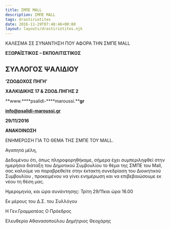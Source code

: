 ```yaml
---
title: ΣΜΠΕ MALL
description: ΣΜΠΕ MALL
tags: drastiriotites
date: 2016-11-29T07:48:46+00:00
layout: layouts/drastiriotites.njk
---
```

ΚΑΛΕΣΜΑ ΣΕ ΣΥΝΑΝΤΗΣΗ ΠΟΥ ΑΦΟΡΑ ΤΗΝ ΣΜΠΕ MALL
<!-- excerpt -->
 **ΕΞΩΡΑΪΣΤΙΚΟΣ – ΕΚΠΟΛΙΤΙΣΤΙΚΟΣ**

##  ΣΥΛΛΟΓΟΣ ΨΑΛΙΔΙΟΥ

 **‘ΖΩΟΔΟΧΟΣ ΠΗΓΗ’**

 **ΧΑΛΚΙΔΙΚΗΣ 17 &amp; ΖΩΟΔ.ΠΗΓΗΣ 2**

 **www.****psalidi-****maroussi.****gr**

 **info@psalidi-maroussi.gr**

 **29/****11/201****6**

**ΑΝΑΚΟΙΝΩΣΗ**

ΕΝΗΜΕΡΩΣΗ ΓΙΑ ΤΟ ΘΕΜΑ ΤΗΣ ΣΜΠΕ ΤΟΥ MALL.

Αγαπητά μέλη,

Δεδομένου ότι, όπως πληροφορηθήκαμε, σήμερα έχει συμπεριληφθεί στην ημερήσια διάταξη του Δημοτικού Συμβουλίου το θέμα της ΣΜΠΕ του Mall, σας καλούμε να παραβρεθείτε στην έκτακτη συνεδρίαση του Διοικητικού Συμβουλίου , προκειμένου να γίνει ενημέρωση και να επιβεβαιώσουμε εκ νέου τη θέση μας.

Ημερομηνία, και ώρα συνάντησης: Τρίτη 29/11και ώρα 16.00

Εκ μέρους του Δ.Σ. του Συλλόγου

 Η Γεν.Γραμματέας Ο Πρόεδρος

Ελευθερία Αθανασοπούλου Δημήτριος Θεοχάρης
